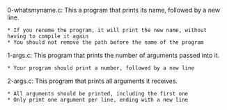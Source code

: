 0-whatsmyname.c: This a program that prints its name, followed by a new line.

	* If you rename the program, it will print the new name, without having to compile it again
	* You should not remove the path before the name of the program

1-args.c: This program that prints the number of arguments passed into it.

	* Your program should print a number, followed by a new line

2-args.c: This program that prints all arguments it receives.

	* All arguments should be printed, including the first one
	* Only print one argument per line, ending with a new line
